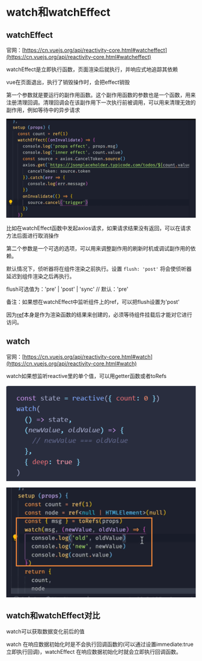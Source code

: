 # watch和watchEffect

## watchEffect

官网：[https://cn.vuejs.org/api/reactivity-core.html#watcheffect](https://cn.vuejs.org/api/reactivity-core.html#watcheffect)

watchEffect是立即执行函数，页面渲染后就执行，并响应式地追踪其依赖

vue在页面退出，执行了销毁操作时，会把effect销毁

第一个参数就是要运行的副作用函数。这个副作用函数的参数也是一个函数，用来注册清理回调。清理回调会在该副作用下一次执行前被调用，可以用来清理无效的副作用，例如等待中的异步请求

![Image text](../public/vueKnowledge/04/01.png)

比如在watchEffect函数中发起axios请求，如果请求结果没有返回，可以在请求方法后面进行取消操作

第二个参数是一个可选的选项，可以用来调整副作用的刷新时机或调试副作用的依赖。

默认情况下，侦听器将在组件渲染之前执行。设置 `flush: 'post'` 将会使侦听器延迟到组件渲染之后再执行。

flush可选值为：'pre' | 'post' | 'sync' // 默认：'pre'

备注：如果想在watchEffect中监听组件上的ref，可以把flush设置为'post'

因为[ref](https://cn.vuejs.org/api/built-in-special-attributes.html#ref)本身是作为渲染函数的结果来创建的，必须等待组件挂载后才能对它进行访问。

## watch

官网：[https://cn.vuejs.org/api/reactivity-core.html#watch](https://cn.vuejs.org/api/reactivity-core.html#watch)

watch如果想监听reactive里的单个值，可以用getter函数或者toRefs

![Image text](../public/vueKnowledge/04/02.jpg)

![Image text](../public/vueKnowledge/04/03.jpg)

## watch和watchEffect对比

watch可以获取数据变化前后的值

watch 在响应数据初始化时是不会执行回调函数的(可以通过设置immediate:true立即执行回调)，watchEffect 在响应数据初始化时就会立即执行回调函数。
